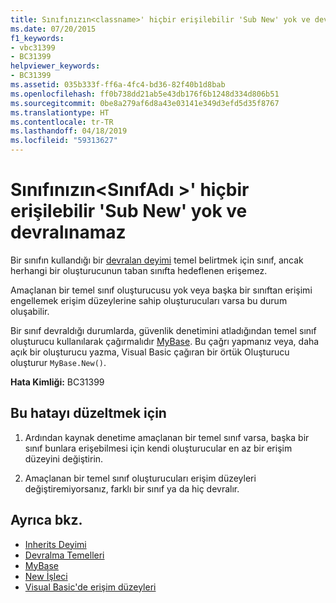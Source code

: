 ```yaml
---
title: Sınıfınızın<classname>' hiçbir erişilebilir 'Sub New' yok ve devralınamaz
ms.date: 07/20/2015
f1_keywords:
- vbc31399
- BC31399
helpviewer_keywords:
- BC31399
ms.assetid: 035b333f-ff6a-4fc4-bd36-82f40b1d8bab
ms.openlocfilehash: ff0b738dd21ab5e43db176f6b1248d334d806b51
ms.sourcegitcommit: 0be8a279af6d8a43e03141e349d3efd5d35f8767
ms.translationtype: HT
ms.contentlocale: tr-TR
ms.lasthandoff: 04/18/2019
ms.locfileid: "59313627"
---
```

# <a name="class-classname-has-no-accessible-sub-new-and-cannot-be-inherited"></a>Sınıfınızın\<SınıfAdı >' hiçbir erişilebilir 'Sub New' yok ve devralınamaz
Bir sınıfın kullandığı bir [devralan deyimi](../../visual-basic/language-reference/statements/inherits-statement.md) temel belirtmek için sınıf, ancak herhangi bir oluşturucunun taban sınıfta hedeflenen erişemez.  
  
 Amaçlanan bir temel sınıf oluşturucusu yok veya başka bir sınıftan erişimi engellemek erişim düzeylerine sahip oluşturucuları varsa bu durum oluşabilir.  
  
 Bir sınıf devraldığı durumlarda, güvenlik denetimini atladığından temel sınıf oluşturucu kullanılarak çağırmalıdır [MyBase](~/docs/visual-basic/programming-guide/program-structure/me-my-mybase-and-myclass.md#mybase). Bu çağrı yapmanız veya, daha açık bir oluşturucu yazma, Visual Basic çağıran bir örtük Oluşturucu oluşturur `MyBase.New()`.  
  
 **Hata Kimliği:** BC31399  
  
## <a name="to-correct-this-error"></a>Bu hatayı düzeltmek için  
  
1. Ardından kaynak denetime amaçlanan bir temel sınıf varsa, başka bir sınıf bunlara erişebilmesi için kendi oluşturucular en az bir erişim düzeyini değiştirin.  
  
2. Amaçlanan bir temel sınıf oluşturucuları erişim düzeyleri değiştiremiyorsanız, farklı bir sınıf ya da hiç devralır.  
  
## <a name="see-also"></a>Ayrıca bkz.

- [Inherits Deyimi](../../visual-basic/language-reference/statements/inherits-statement.md)
- [Devralma Temelleri](../../visual-basic/programming-guide/language-features/objects-and-classes/inheritance-basics.md)
- [MyBase](~/docs/visual-basic/programming-guide/program-structure/me-my-mybase-and-myclass.md#mybase)
- [New İşleci](../../visual-basic/language-reference/operators/new-operator.md)
- [Visual Basic'de erişim düzeyleri](../../visual-basic/programming-guide/language-features/declared-elements/access-levels.md)
